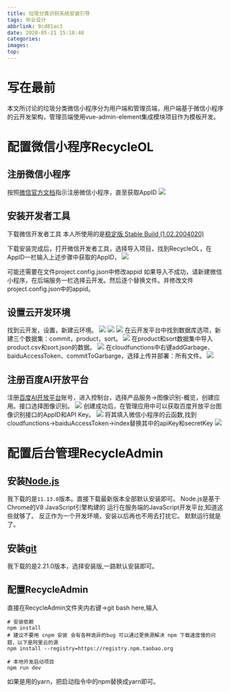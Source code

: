 ```yaml
---
title: 垃圾分类识别系统安装引导
tags: 毕业设计
abbrlink: 9cd81ac3
date: 2020-05-21 15:18:48
categories:
images:
top:
---
```

# 写在最前
本文所讨论的垃圾分类微信小程序分为用户端和管理员端，用户端基于微信小程序的云开发架构，管理员端使用vue-admin-element集成模块项目作为模板开发。

# 配置微信小程序RecycleOL
## 注册微信小程序
按照[微信官方文档](https://developers.weixin.qq.com/miniprogram/dev/framework/quickstart/getstart.html#%E7%94%B3%E8%AF%B7%E5%B8%90%E5%8F%B7)指示注册微信小程序，直至获取AppID
![](/垃圾分类识别系统安装文档/20200521033007399.png)
## 安装开发者工具
下载微信开发者工具
本人所使用的是[稳定版 Stable Build (1.02.2004020)](
https://developers.weixin.qq.com/miniprogram/dev/devtools/download.html)

下载安装完成后，打开微信开发者工具，选择导入项目，找到RecycleOL，在AppID一栏输入上述步骤中获取的AppID，
![](/垃圾分类识别系统安装文档/20200521034252857.png)

<div class="note error"><p>可能还需要在文件project.config.json中修改appid
如果导入不成功，请新建微信小程序，在后端服务一栏选择云开发。然后逐个替换文件。并修改文件project.config.json中的appid。</p></div>

## 设置云开发环境
找到云开发，设置，新建云环境。
![](/垃圾分类识别系统安装文档/20200521034410852.png)
![](/垃圾分类识别系统安装文档/20200521034420972.png)
![](/垃圾分类识别系统安装文档/20200521034437693.png)
在云开发平台中找到数据库选项，新建三个数据集：commit，product，sort。
![](/垃圾分类识别系统安装文档/20200521034628125.png)
在product和sort数据集中导入product.csv和sort.json的数据。
![](/垃圾分类识别系统安装文档/20200521035754010.png)
在cloudfunctions中右键addGarbage、baiduAccessToken、commitToGarbarge，选择上传并部署：所有文件。
![](/垃圾分类识别系统安装文档/20200521040004706.png)

## 注册百度AI开放平台

注册[百度AI开放平台](https://ai.baidu.com/tech/imagerecognition/general)账号，进入控制台，选择产品服务->图像识别-概览，创建应用。接口选择图像识别。
![](/垃圾分类识别系统安装文档/20200521052759594.png)
创建成功后，在管理应用中可以获取百度开放平台图像识别接口的AppID和API Key。
![](/垃圾分类识别系统安装文档/20200521052937578.png)
将其填入微信小程序的云函数,找到cloudfunctions->baiduAccessToken->index替换其中的apiKey和secretKey 
![](/垃圾分类识别系统安装文档/20200521053237543.png)

# 配置后台管理RecycleAdmin

## 安装[Node.js](https://nodejs.org/en/)
我下载的是`11.13.0`版本。直接下载最新版本全部默认安装即可。
Node.js是基于Chrome的V8 JavaScript引擎构建的
运行在服务端的JavaScript开发平台,知道这些就够了。
反正作为一个开发环境，安装以后再也不用去打扰它。
默默运行就是了。

## 安装[git](https://git-scm.com/)
我下载的是2.21.0版本，选择安装版,一路默认安装即可。

## 配置RecycleAdmin
直接在RecycleAdmin文件夹内右键->git bash here,输入
```
# 安装依赖
npm install 
# 建议不要用 cnpm 安装 会有各种诡异的bug 可以通过更换源解决 npm 下载速度慢的问题，以下是阿里云的源
npm install --registry=https://registry.npm.taobao.org

# 本地开发启动项目
npm run dev
```
如果是用的yarn，把启动指令中的npm替换成yarn即可。




